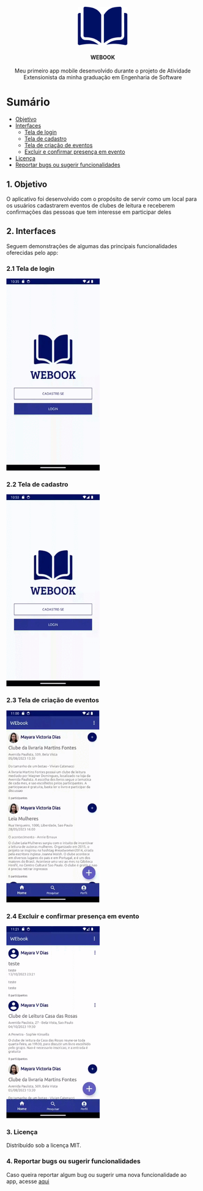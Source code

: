 <div style="text-align: center;">
<p align="center">
<img src=".github/img/logo-webook.png" alt="Logotipo do app" height="100">
</p>
<h4 align="center">WEBOOK</h4>
<p align="center">Meu primeiro app mobile desenvolvido durante o projeto de Atividade Extensionista da minha graduação em Engenharia de Software</p>

</div>

# Sumário

* [Objetivo](https://github.com/MayaVictDias/webook#1-objetivo)
* [Interfaces](https://github.com/MayaVictDias/webook#2-interfaces)
    * [Tela de login](https://github.com/MayaVictDias/webook#22-tela-de-cadastro)
    * [Tela de cadastro](https://github.com/MayaVictDias/webook#23-tela-de-cria%C3%A7%C3%A3o-de-eventos)
    * [Tela de criação de eventos](https://github.com/MayaVictDias/webook#24-excluir-e-confirmar-presen%C3%A7a-em-evento)
    * [Excluir e confirmar presença em evento](#excluir-e-confirmar-presença-em-evento)
* [Licença](https://github.com/MayaVictDias/webook#3-licen%C3%A7a)
* [Reportar bugs ou sugerir funcionalidades](https://github.com/MayaVictDias/webook#4-reportar-bugs-ou-sugerir-funcionalidades)



## 1. Objetivo
O aplicativo foi desenvolvido com o propósito de servir como um local para os usuários cadastrarem eventos de clubes de leitura e receberem confirmações das pessoas que tem interesse em participar deles

## 2. Interfaces
Seguem demonstrações de algumas das principais funcionalidades oferecidas pelo app:


### 2.1 Tela de login
<img src=".github/img/gif-navegacao-tela-login.gif" alt="GIF mostrando a navegação da tela de login" height="500">

### 2.2 Tela de cadastro
<img src=".github/img/gif-navegacao-tela-cadastro.gif" alt="GIF mostrando a navegação da tela de cadastro" height="500">

### 2.3 Tela de criação de eventos
<img src=".github/img/gif-navegacao-tela-criacao-eventos.gif" alt="GIF mostrando a navegação da tela de criação de eventos" height="500">

### 2.4 Excluir e confirmar presença em evento
<img src=".github/img/gif-navegacao-funcionalidade-excluir-participar-evento.gif" alt="GIF mostrando a navegação da tela de excluir/participar de evento" height="500">

### 3. Licença
Distribuído sob a licença MIT.

### 4. Reportar bugs ou sugerir funcionalidades
Caso queira reportar algum bug ou sugerir uma nova funcionalidade ao app, acesse [aqui](https://github.com/MayaVictDias/webook/issues) 
